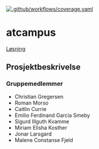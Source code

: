 [![.github/workflows/coverage.yaml](https://github.com/chgr007/atcampus/actions/workflows/coverage.yaml/badge.svg?branch=main)](https://github.com/chgr007/atcampus/actions/workflows/coverage.yaml)

# atcampus
[Løsning](https://smidig-atcampus.herokuapp.com/)

## Prosjektbeskrivelse


### Gruppemedlemmer
* Christian Gregersen
* Roman Morso
* Caitlin Currie
* Emilio Ferdinand Garcia Smeby
* Sigurd Illguth Kvamme
* Miriam Elisha Kosther
* Jonar Larsgard
* Malene Constanse Fjeld
